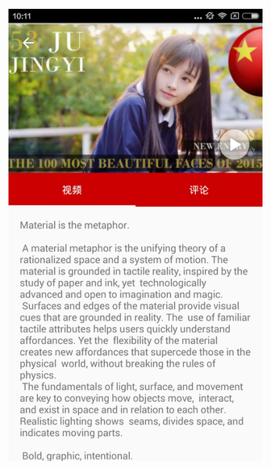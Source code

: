 ![image](https://raw.githubusercontent.com/DangerMaker/AcFun/master/screenshots/2EC2F7545FB721C78E68569FCC469B2D.jpg)
